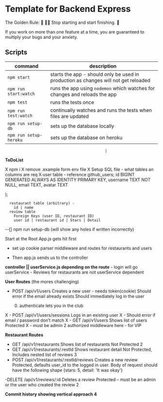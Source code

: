 # Template for Backend Express

The Golden Rule:
🦸 🦸‍♂️ Stop starting and start finishing. 🏁

If you work on more than one feature at a time, you are guaranteed to multiply your bugs and your anxiety.

## Scripts

| command                | description                                                                         |
| ---------------------- | ----------------------------------------------------------------------------------- |
| `npm start`            | starts the app - should only be used in production as changes will not get reloaded |
| `npm run start:watch`  | runs the app using `nodemon` which watches for changes and reloads the app          |
| `npm test`             | runs the tests once                                                                 |
| `npm run test:watch`   | continually watches and runs the tests when files are updated                       |
| `npm run setup-db`     | sets up the database locally                                                        |
| `npm run setup-heroku` | sets up the database on heroku                                                      |

                                                  |

**ToDoList**

X npm i
X remove .example form env file
X Setup SQL file - what tables an columns are req
X user table - reference
  github_users;
  id BIGINT GENERATED ALWAYS AS IDENTITY PRIMARY KEY,
  username TEXT NOT NULL,
  email TEXT,
  avatar TEXT

  );

      restaurant table (arbitrary) -
        id | name
      review table
        Foreign Keys (user ID, restaurant ID)
        user id | restaurant id | Stars | Detail

--[] npm run setup-db (will show any holes if written incorrectly)

Start at the Root App.js gets hit first

- set up cookie parser middleware and routes for restaurants and users

- Then app.js sends us to the controller

**controller || userService.js depending on the route** - login will go userService - Reviews for restaurants are not userService dependent

**User Routes** (the mores challenging)

- POST /api/v1/users
  Creates a new user - needs token(cookie)
  Should error if the email already exists
  Should immediately log in the user

  0.  authenticate lets you in the club

X - POST /api/v1/users/sessions Logs in an existing user
X - Should error if email / password don’t match
X - GET /api/v1/users Shows list of users Protected
X - must be admin 2
  authorized middleware here - for VIP

**Restaurant Routes**

- GET /api/v1/restaurants Shows list of restaurants Not Protected 2
- GET /api/v1/restaurants/:restId Shows restaurant detail Not Protected,
  Includes nested list of reviews 3
- POST /api/v1/restaurants/:restId/reviews Creates a new review Protected,
  defaults user_id to the logged in user.
  Body of request should have the following shape
  {stars: 5, detail: 'It was okay'}

-DELETE /api/v1/reviews/:id Deletes a review Protected –
must be an admin or the user who created the review 2

**Commit history showing vertical approach 4**
